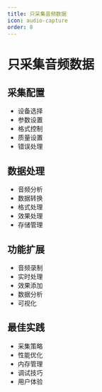 ```yaml
---
title: 只采集音频数据
icon: audio-capture
order: 8
---
```


# 只采集音频数据

## 采集配置
- 设备选择
- 参数设置
- 格式控制
- 质量设置
- 错误处理

## 数据处理
- 音频分析
- 数据转换
- 格式处理
- 效果处理
- 存储管理

## 功能扩展
- 音频录制
- 实时处理
- 效果添加
- 数据分析
- 可视化

## 最佳实践
- 采集策略
- 性能优化
- 内存管理
- 调试技巧
- 用户体验
